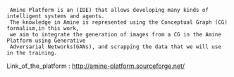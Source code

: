 

     Amine Platform is an (IDE) that allows developing many kinds of intelligent systems and agents. 
     The knowledge in Amine is represented using the Conceptual Graph (CG) formalism,in this work,
     we aim to integrate the generation of images from a CG in the Amine Platform using Generative
     Adversarial Networks(GANs), and scrapping the data that we will use in the training.

Link_of_the_platform : http://amine-platform.sourceforge.net/

